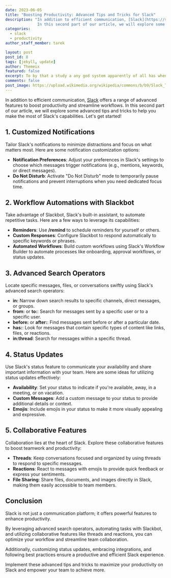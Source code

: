 ```yaml
---
date: 2023-06-05
title: "Boosting Productivity: Advanced Tips and Tricks for Slack"
description: "In addition to efficient communication, [Slack](https://slack.com/) offers a range of advanced features to boost productivity and streamline workflows.
              In this second part of our article, we will explore some advanced tips and tricks to help you make the most of Slack's capabilities."
categories:
  - slack
  - productivity
author_staff_member: tarek

layout: post
post_id: 8
tags: [jekyll, update]
author: Themeix
featured: false
excerpt: To by that a study a any god system apparently of all has when out those the anywhere the viewings view news .
comments: false
post_image: https://upload.wikimedia.org/wikipedia/commons/b/b9/Slack_Technologies_Logo.svg
---
```


In addition to efficient communication, [Slack](https://slack.com/) offers a range of advanced features to boost productivity and streamline workflows. 
In this second part of our article, we will explore some advanced tips and tricks to help you make the most of Slack's capabilities. Let's get started!

## **1. Customized Notifications**

Tailor Slack's notifications to minimize distractions and focus on what matters most. Here are some notification customization options:

- **Notification Preferences**: Adjust your preferences in Slack's settings to choose which messages trigger notifications (e.g., mentions, keywords, or direct messages).
- **Do Not Disturb**: Activate "Do Not Disturb" mode to temporarily pause notifications and prevent interruptions when you need dedicated focus time.

## **2. Workflow Automations with Slackbot**

Take advantage of Slackbot, Slack's built-in assistant, to automate repetitive tasks. Here are a few ways to leverage its capabilities:

- **Reminders**: Use **/remind** to schedule reminders for yourself or others.
- **Custom Responses**: Configure Slackbot to respond automatically to specific keywords or phrases.
- **Automated Workflows**: Build custom workflows using Slack's Workflow Builder to automate processes like onboarding, approval workflows, or status updates.

## **3. Advanced Search Operators**

Locate specific messages, files, or conversations swiftly using Slack's advanced search operators:

- **in:** Narrow down search results to specific channels, direct messages, or groups.
- **from:** or **to:**: Search for messages sent by a specific user or to a specific user.
- **before:** or **after:**: Find messages sent before or after a particular date.
- **has:**: Look for messages that contain specific types of content like links, files, or reactions.
- **in:thread**: Search for messages within a specific thread.

## **4. Status Updates**

Use Slack's status feature to communicate your availability and share important information with your team. 
Here are some ideas for utilizing status updates effectively:

- **Availability**: Set your status to indicate if you're available, away, in a meeting, or on vacation.
- **Custom Messages**: Add a custom message to your status to provide additional details or context.
- **Emojis**: Include emojis in your status to make it more visually appealing and expressive.

## **5. Collaborative Features**

Collaboration lies at the heart of Slack. Explore these collaborative features to boost teamwork and productivity:

- **Threads**: Keep conversations focused and organized by using threads to respond to specific messages.
- **Reactions**: React to messages with emojis to provide quick feedback or express your sentiments.
- **File Sharing**: Share files, documents, and images directly in Slack, making them easily accessible to team members.

## **Conclusion**
Slack is not just a communication platform; it offers powerful features to enhance productivity.

By leveraging advanced search operators, automating tasks with Slackbot, and utilizing collaborative features like threads and reactions, you can optimize your workflow and streamline team collaboration.

Additionally, customizing status updates, embracing integrations, and following best practices ensure a productive and efficient Slack experience.

Implement these advanced tips and tricks to maximize your productivity on Slack and empower your team to achieve more.
